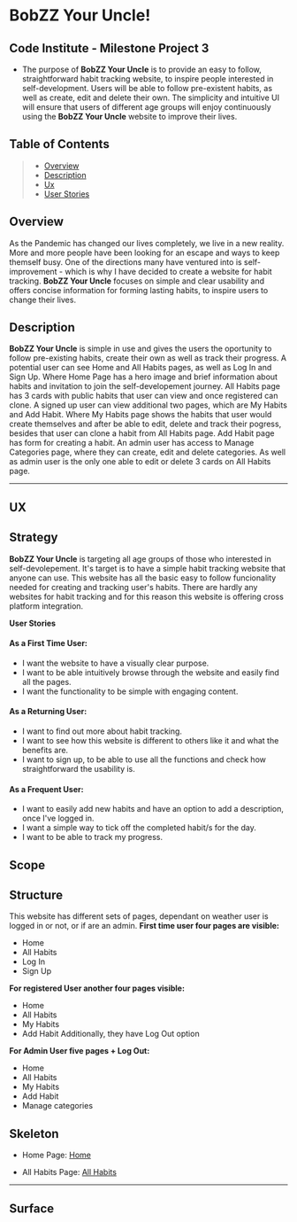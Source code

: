 # BobZZ Your Uncle!

## Code Institute - Milestone Project 3


- The purpose of **BobZZ Your Uncle** is to provide an easy to follow, straightforward habit tracking website, to inspire people interested in self-development. Users will be able to follow pre-existent habits, as well as create, edit and delete their own. The simplicity and intuitive UI will ensure that users of different age groups will enjoy continuously using the **BobZZ Your Uncle** website to improve their lives.


## Table of Contents
> - [Overview](#overview)
> - [Description](#description)
> - [Ux](#ux)
> - [User Stories](#user-stories)



## Overview
 As the Pandemic has changed our lives completely, we live in a new reality. More and more people have been looking for an escape and ways to keep themself busy. One of the directions many have ventured into is self-improvement - which is why I have decided to create a website for habit tracking. **BobZZ Your Uncle** focuses on simple and clear usability and offers concise information for forming lasting habits, to inspire users to change their lives. 

 
## Description 

**BobZZ Your Uncle** is simple in use and gives the users the oportunity to follow pre-existing habits, create their own as well as track their progress. A potential user can see Home and All Habits pages, as well as Log In and Sign Up. Where Home Page has a hero image and brief information about habits and invitation to join the self-developement journey. All Habits page has 3 cards with public habits that user can view and once registered can clone. A signed up user can view additional two pages, which are My Habits and Add Habit. Where My Habits page shows the habits that user would create themselves and after be able to edit, delete and track their pogress, besides that user can clone a habit from All Habits page. Add Habit page has form for creating a habit. An admin user has access to Manage Categories page, where they can create, edit and delete categories. As well as admin user is the only one able to edit or delete 3 cards on All Habits page.


---
## UX  

## Strategy

**BobZZ Your Uncle** is targeting all age groups of those who interested in self-devolepement. It's target is to have a simple habit tracking website that anyone can use. This website has all the basic easy to follow funcionality needed for creating and tracking user's habits. There are hardly any websites for habit tracking and for this reason this website is offering cross platform integration.

**User Stories**

#### As a First Time User:
- I want the website to have a visually clear purpose.
- I want to be able intuitively browse through the website and easily find all the pages.
- I want the functionality to be simple with engaging content.

#### As a Returning User: 
- I want to find out more about habit tracking.
- I want to see how this website is different to others like it and what the benefits are.
- I want to sign up, to be able to use all the functions and check how straightforward the usability is.


#### As a Frequent User: 
- I want to easily add new habits and have an option to add a description, once I've logged in.
- I want a simple way to tick off the completed habit/s for the day.
- I want to be able to track my progress.

## Scope



## Structure

This website has different sets of pages, dependant on weather user is logged in or not, or if are an admin. 
**First time user four pages are visible:** 
- Home 
- All Habits 
- Log In
- Sign Up

**For registered User another four pages visible:**
- Home
- All Habits
- My Habits
- Add Habit
Additionally, they have Log Out option

**For Admin User five pages + Log Out:**
- Home
- All Habits
- My Habits
- Add Habit
- Manage categories

## Skeleton

- Home Page: <a href="wireframes/home-wireframe-b.pdf" target="_blank" >Home</a>

- All Habits Page: <a href="wireframes/habits-wireframe-b.pdf" target="_blank" >All Habits</a>
---

## Surface

